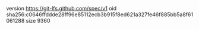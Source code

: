 version https://git-lfs.github.com/spec/v1
oid sha256:c0646ffddde28ff96e85112ecb3b915f8ed621a327fe46f885bb5a8f61061288
size 9360

